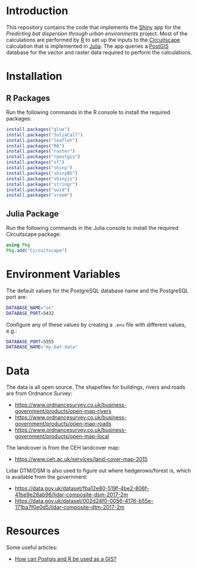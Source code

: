 # Introduction

This repository contains the code that implements the [Shiny](https://shiny.rstudio.com) app for the *Predicting bat dispersion through urban environments* project. Most of the calculations are performed by [R](https://www.r-project.org) to set up the inputs to the [Circuitscape](https://docs.circuitscape.org/Circuitscape.jl/latest/) calculation that is implemented in [Julia](https://julialang.org). The app queries a [PostGIS](https://postgis.net) database for the vector and raster data required to perform the calculations.

# Installation

## R Packages

Run the following commands in the R console to install the required packages:

```R
install.packages("glue")
install.packages("JuliaCall")
install.packages("leaflet")
install.packages("R6")
install.packages("raster")
install.packages("rpostgis")
install.packages("sf")
install.packages("shiny")
install.packages("shinyBS")
install.packages("shinyjs")
install.packages("stringr")
install.packages("uuid")
install.packages("vroom")
```

## Julia Package

Run the following commands in the Julia console to install the required Circuitscape package:

```julia
using Pkg
Pkg.add("Circuitscape")
```

# Environment Variables

The default values for the PostgreSQL database name and the PostgreSQL port are:

```bash
DATABASE_NAME="os"
DATABASE_PORT=5432
```

Configure any of these values by creating a `.env` file with different values, e.g.:

```bash
DATABASE_PORT=5555
DATABASE_NAME="my-bat-data"
```

# Data

The data is all open source. The shapefiles for buildings, rivers and roads are from Ordnance Survey:

* https://www.ordnancesurvey.co.uk/business-government/products/open-map-rivers
* https://www.ordnancesurvey.co.uk/business-government/products/open-map-roads
* https://www.ordnancesurvey.co.uk/business-government/products/open-map-local
 
The landcover is from the CEH landcover map:

* https://www.ceh.ac.uk/services/land-cover-map-2015
 
Lidar DTM/DSM is also used to figure out where hedgerows/forest is, which is available from the government: 

* https://data.gov.uk/dataset/fba12e80-519f-4be2-806f-41be9e26ab96/lidar-composite-dsm-2017-2m
* https://data.gov.uk/dataset/002d24f0-0056-4176-b55e-171ba7f0e0d5/lidar-composite-dtm-2017-2m


# Resources

Some useful articles:

* [How can Postgis and R be used as a GIS?](https://rstudio-pubs-static.s3.amazonaws.com/304489_1a4dff62928e4ffeb4267e15cff254ca.html)

